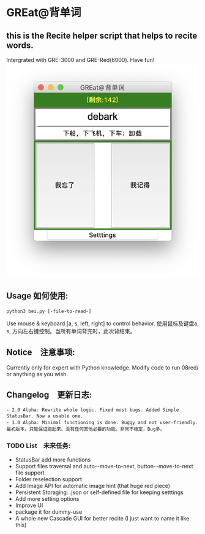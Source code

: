 # GREat@背单词
## this is the Recite helper script that helps to recite words.

Intergrated with GRE-3000 and GRE-Red(6000). Have fun!
![screenshot](img/screen.png)
## Usage    如何使用:
```
python3 bei.py [-file-to-read-]
```
Use mouse & keyboard [a, s, left, right] to control behavior.
使用鼠标及键盘a, s, 方向左右键控制。当所有单词背完时，此次背结束。

## Notice　注意事项:
Currently only for expert with Python knowledge. Modify code to run 08red/ or anything as you wish.


## Changelog　更新日志:

    - 2.0 Alpha: Rewrite whole logic. Fixed most bugs. Added Simple StatusBar. Now a usable one. 
    - 1.0 Alpha: Minimal functioning is done. Buggy and not user-friendly.　最初版本。只能保证跑起来。没有任何其他必要的功能。非常不稳定，Bug多。


### TODO List　未来任务:
- StatusBar add more functions
- Support files traversal and auto--move-to-next, button--move-to-next file support
- Folder reselection support 
- Add Image API for automatic image hint (that huge red piece)
- Persistent Storaging: .json or self-defined file for keeping setttings 
- Add more setting options 
- Improve UI
- package it for dummy-use
- A whole new Cascade GUI for better recite (I just want to name it like this)
